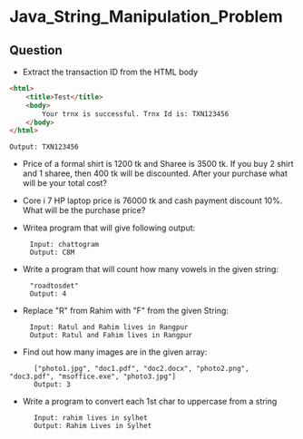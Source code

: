 # Java_String_Manipulation_Problem

## Question
- Extract the transaction ID from the HTML body

```html
<html>
	<title>Test</title>
	<body>
		Your trnx is successful. Trnx Id is: TXN123456
	</body>
</html>
```

```output
Output: TXN123456
```

- Price of a formal shirt is 1200 tk and Sharee is 3500 tk. If you buy 2 shirt and 1 sharee, then 400 tk will be discounted. After your purchase what will be your total cost?

- Core i 7 HP laptop price is 76000 tk and cash payment discount 10%. What will be the purchase price?

- Writea program that will give following output:

```input
     Input: chattogram
     Output: C8M
```

- Write a program that will count how many vowels in the given string:

```input
     "roadtosdet"
     Output: 4
```

- Replace "R" from Rahim with "F" from the given String:

```input
     Input: Ratul and Rahim lives in Rangpur
     Output: Ratul and Fahim lives in Rangpur
```

- Find out how many images are in the given array:

```input
      ["photo1.jpg", "doc1.pdf", "doc2.docx", "photo2.png", "doc3.pdf", "msoffice.exe", "photo3.jpg"]
      Output: 3
```

- Write a program to convert each 1st char to uppercase from a string

```input
      Input: rahim lives in sylhet
      Output: Rahim Lives in Sylhet
```

